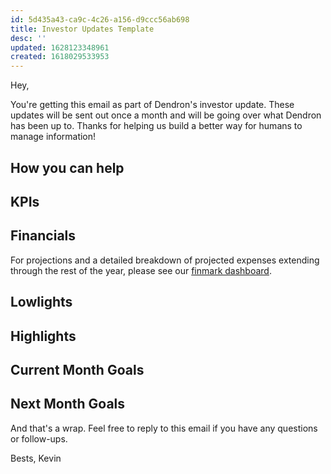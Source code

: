 ```yaml
---
id: 5d435a43-ca9c-4c26-a156-d9ccc56ab698
title: Investor Updates Template
desc: ''
updated: 1628123348961
created: 1618029533953
---
```



Hey,

You're getting this email as part of Dendron's investor update. These updates will be sent out once a month and will be going over what Dendron has been up to. Thanks for helping us build a better way for humans to manage information!

## How you can help
<!-- Hiring, introductions, etc-->

## KPIs
<!-- Our KPIS -->

## Financials
<!-- Burn rate and other figures-->

For projections and a detailed breakdown of projected expenses extending through the rest of the year, please see our [finmark dashboard](https://app.finmark.com/dashboard).

## Lowlights
<!-- What didn't go well -->

## Highlights
<!-- What went well -->

## Current Month Goals
<!-- Recap on how well we did on this months goals-->

## Next Month Goals
<!-- What we want to do for next month -->


And that's a wrap. Feel free to reply to this email if you have any questions or follow-ups. 

Bests,
Kevin
